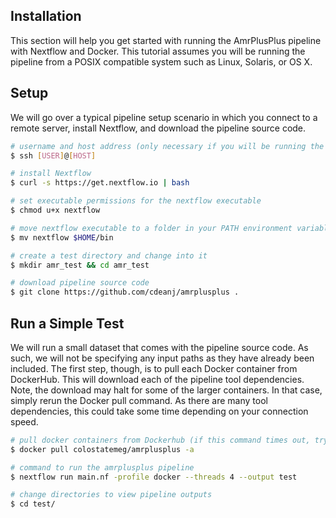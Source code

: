 Installation
------------

This section will help you get started with running the AmrPlusPlus pipeline with Nextflow and Docker. This tutorial assumes you will be running the pipeline from a POSIX compatible system such as Linux, Solaris, or OS X.

Setup
-----

We will go over a typical pipeline setup scenario in which you connect to a remote server, install Nextflow, and download the pipeline source code.

```bash
# username and host address (only necessary if you will be running the pipeline from a remote server)
$ ssh [USER]@[HOST]

# install Nextflow
$ curl -s https://get.nextflow.io | bash

# set executable permissions for the nextflow executable
$ chmod u+x nextflow

# move nextflow executable to a folder in your PATH environment variable
$ mv nextflow $HOME/bin

# create a test directory and change into it
$ mkdir amr_test && cd amr_test

# download pipeline source code
$ git clone https://github.com/cdeanj/amrplusplus .
```

Run a Simple Test
-----------------

We will run a small dataset that comes with the pipeline source code. As such, we will not be specifying any input paths as they have already been included. The first step, though, is to pull each Docker container from DockerHub. This will download each of the pipeline tool dependencies. Note, the download may halt for some of the larger containers. In that case, simply rerun the Docker pull command. As there are many tool dependencies, this could take some time depending on your connection speed.

```bash
# pull docker containers from Dockerhub (if this command times out, try running it once more)
$ docker pull colostatemeg/amrplusplus -a

# command to run the amrplusplus pipeline
$ nextflow run main.nf -profile docker --threads 4 --output test

# change directories to view pipeline outputs
$ cd test/
```
